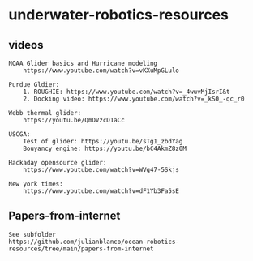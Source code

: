 # underwater-robotics-resources

## videos

	NOAA Glider basics and Hurricane modeling 
		https://www.youtube.com/watch?v=vKXuMpGLulo

	Purdue Gldier: 
		1. ROUGHIE: https://www.youtube.com/watch?v=_4wuvMjIsrI&t
		2. Docking video: https://www.youtube.com/watch?v=_kS0_-qc_r0

	Webb thermal glider:
		https://youtu.be/QmDVzcD1aCc

	USCGA:
		Test of glider: https://youtu.be/sTg1_zbdYag
		Bouyancy engine: https://youtu.be/bC4AkmZ8z0M

	Hackaday opensource glider:
		https://www.youtube.com/watch?v=WVg47-5Skjs

	New york times:
		https://www.youtube.com/watch?v=dF1Yb3Fa5sE


## Papers-from-internet
	See subfolder
	https://github.com/julianblanco/ocean-robotics-resources/tree/main/papers-from-internet
